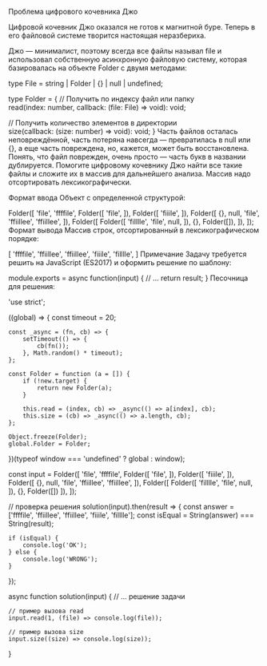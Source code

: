 Проблема цифрового кочевника Джо

Цифровой кочевник Джо оказался не готов к магнитной буре. Теперь в его файловой системе творится настоящая неразбериха.

Джо — минималист, поэтому всегда все файлы называл file и использовал собственную асинхронную файловую систему, которая базировалась на объекте Folder c двумя методами:

type File = string | Folder | {} | null | undefined;

type Folder = {
// Получить по индексу файл или папку  
 read(index: number, callback: (file: File) => void): void;

// Получить количество элементов в директории  
 size(callback: (size: number) => void): void;
}
Часть файлов осталась неповреждённой, часть потеряна навсегда — превратилась в null или {}, а еще часть повреждена, но, кажется, может быть восстановлена. Понять, что файл поврежден, очень просто — часть букв в названии дублируется. Помогите цифровому кочевнику Джо найти все такие файлы и сложите их в массив для дальнейшего анализа. Массив надо отсортировать лексикографически.

Формат ввода
Объект с определенной структурой:

Folder([
'file',
'ffffile',
Folder([
'file',
]),
Folder([
'fiiile',
]),
Folder([
{},
null,
'file',
'ffiillee',
'ffiillee',
]),
Folder([
Folder([
'filllle',
'file',
null,
]),
{},
Folder([]),
]),
]);
Формат вывода
Массив строк, отсортированный в лексикографическом порядке:

[
'ffffile',
'ffiillee',
'ffiillee',
'fiiile',
'filllle',
]
Примечание
Задачу требуется решить на JavaScript (ES2017) и оформить решение по шаблону:

module.exports = async function(input) {
// ...
return result;
}
Песочница для решения:

'use strict';

((global) => {
const timeout = 20;

    const _async = (fn, cb) => {
        setTimeout(() => {
            cb(fn());
        }, Math.random() * timeout);
    };

    const Folder = function (a = []) {
        if (!new.target) {
            return new Folder(a);
        }

        this.read = (index, cb) => _async(() => a[index], cb);
        this.size = (cb) => _async(() => a.length, cb);
    };

    Object.freeze(Folder);
    global.Folder = Folder;

})(typeof window === 'undefined' ? global : window);

const input = Folder([
'file',
'ffffile',
Folder([
'file',
]),
Folder([
'fiiile',
]),
Folder([
{},
null,
'file',
'ffiillee',
'ffiillee',
]),
Folder([
Folder([
'filllle',
'file',
null,
]),
{},
Folder([])
]),
]);

// проверка решения
solution(input).then(result => {
const answer = ['ffffile', 'ffiillee', 'ffiillee', 'fiiile', 'filllle'];
const isEqual = String(answer) === String(result);

    if (isEqual) {
        console.log('OK');
    } else {
        console.log('WRONG');
    }

});

async function solution(input) {
// ... решение задачи

    // пример вызова read
    input.read(1, (file) => console.log(file));

    // пример вызова size
    input.size((size) => console.log(size));

}
